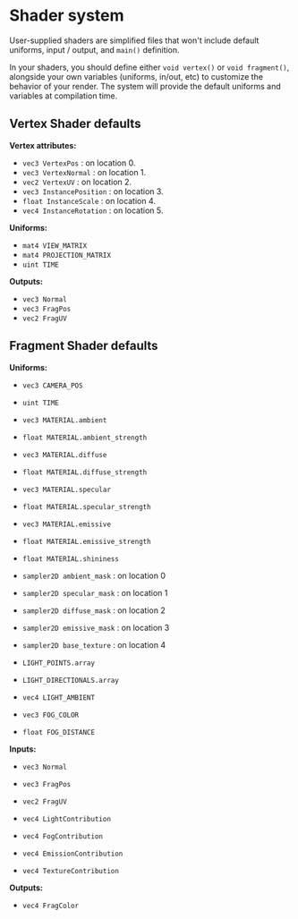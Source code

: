 
# Shader system

User-supplied shaders are simplified files that won't include default uniforms,
input / output, and `main()` definition.

In your shaders, you should define either `void vertex()` or `void fragment()`,
alongside your own variables (uniforms, in/out, etc) to customize the behavior
of your render. The system will provide the default uniforms and variables at
compilation time.

## Vertex Shader defaults

**Vertex attributes:**

- `vec3 VertexPos` : on location 0.
- `vec3 VertexNormal` : on location 1.
- `vec2 VertexUV` : on location 2.
- `vec3 InstancePosition` : on location 3.
- `float InstanceScale` : on location 4.
- `vec4 InstanceRotation` : on location 5.

**Uniforms:**

- `mat4 VIEW_MATRIX`
- `mat4 PROJECTION_MATRIX`
- `uint TIME`

**Outputs:**

- `vec3 Normal`
- `vec3 FragPos`
- `vec2 FragUV`

## Fragment Shader defaults

**Uniforms:**

- `vec3 CAMERA_POS`
- `uint TIME`

- `vec3 MATERIAL.ambient`
- `float MATERIAL.ambient_strength`

- `vec3 MATERIAL.diffuse`
- `float MATERIAL.diffuse_strength`

- `vec3 MATERIAL.specular`
- `float MATERIAL.specular_strength`

- `vec3 MATERIAL.emissive`
- `float MATERIAL.emissive_strength`

- `float MATERIAL.shininess`

- `sampler2D ambient_mask` : on location 0
- `sampler2D specular_mask` : on location 1
- `sampler2D diffuse_mask` : on location 2
- `sampler2D emissive_mask` : on location 3
- `sampler2D base_texture` : on location 4

- `LIGHT_POINTS.array`
- `LIGHT_DIRECTIONALS.array`
- `vec4 LIGHT_AMBIENT`

- `vec3 FOG_COLOR`
- `float FOG_DISTANCE`

**Inputs:**

- `vec3 Normal`
- `vec3 FragPos`
- `vec2 FragUV`

- `vec4 LightContribution`
- `vec4 FogContribution`
- `vec4 EmissionContribution`
- `vec4 TextureContribution`

**Outputs:**

- `vec4 FragColor`
